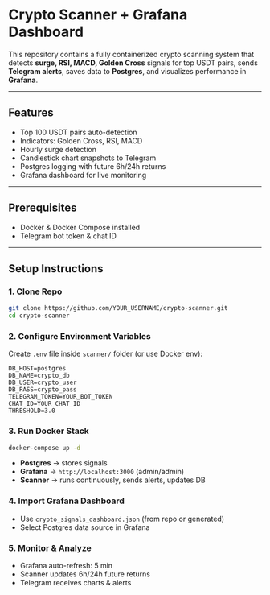 # Crypto Scanner + Grafana Dashboard

This repository contains a fully containerized crypto scanning system that detects **surge, RSI, MACD, Golden Cross** signals for top USDT pairs, sends **Telegram alerts**, saves data to **Postgres**, and visualizes performance in **Grafana**.

---

## Features
- Top 100 USDT pairs auto-detection
- Indicators: Golden Cross, RSI, MACD
- Hourly surge detection
- Candlestick chart snapshots to Telegram
- Postgres logging with future 6h/24h returns
- Grafana dashboard for live monitoring

---

## Prerequisites
- Docker & Docker Compose installed
- Telegram bot token & chat ID

---

## Setup Instructions

### 1. Clone Repo
```bash
git clone https://github.com/YOUR_USERNAME/crypto-scanner.git
cd crypto-scanner
```

### 2. Configure Environment Variables
Create `.env` file inside `scanner/` folder (or use Docker env):
```
DB_HOST=postgres
DB_NAME=crypto_db
DB_USER=crypto_user
DB_PASS=crypto_pass
TELEGRAM_TOKEN=YOUR_BOT_TOKEN
CHAT_ID=YOUR_CHAT_ID
THRESHOLD=3.0
```

### 3. Run Docker Stack
```bash
docker-compose up -d
```

- **Postgres** → stores signals
- **Grafana** → `http://localhost:3000` (admin/admin)
- **Scanner** → runs continuously, sends alerts, updates DB

### 4. Import Grafana Dashboard
- Use `crypto_signals_dashboard.json` (from repo or generated)
- Select Postgres data source in Grafana

### 5. Monitor & Analyze
- Grafana auto-refresh: 5 min
- Scanner updates 6h/24h future returns
- Telegram receives charts & alerts
